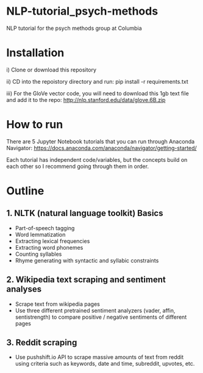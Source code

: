 # NLP-tutorial_psych-methods
NLP tutorial for the psych methods group at Columbia

# Installation

i) Clone or download this repository

ii) CD into the repoistory directory and run: pip install -r requirements.txt

iii) For the GloVe vector code, you will need to download this 1gb text file and add it to the repo: http://nlp.stanford.edu/data/glove.6B.zip


# How to run

There are 5 Jupyter Notebook tutorials that you can run through Anaconda Navigator:   https://docs.anaconda.com/anaconda/navigator/getting-started/

Each tutorial has independent code/variables, but the concepts build on each other so I recommend going through them in order. 


# Outline

## 1. NLTK (natural language toolkit) Basics

- Part-of-speech tagging
- Word lemmatization
- Extracting lexical frequencies
- Extracting word phonemes
- Counting syllables
- Rhyme generating with syntactic and syllabic constraints

## 2. Wikipedia text scraping and sentiment analyses

- Scrape text from wikipedia pages
- Use three different pretrained sentiment analyzers (vader, affin, sentistrength) to compare positive / negative sentiments of different pages

## 3. Reddit scraping

- Use pushshift.io API to scrape massive amounts of text from reddit using criteria such as keywords, date and time, subreddit, upvotes, etc.

